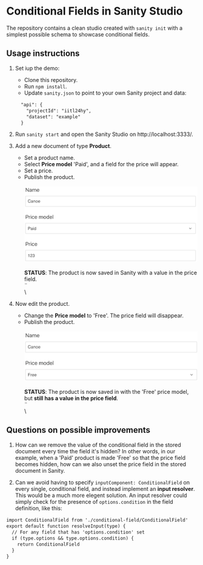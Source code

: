 # Conditional Fields in Sanity Studio

The repository contains a clean studio created with `sanity init` with a simplest possible schema to showcase conditional fields.

## Usage instructions

1. Set iup the demo:
    * Clone this repository.
    * Run `npm install`.
    * Update `sanity.json` to point to your own Sanity project and data: 
    ```
      "api": {
        "projectId": "iitl24hy",
        "dataset": "example"
      }
    ```

2. Run `sanity start` and open the Sanity Studio on http://localhost:3333/.

3. Add a new document of type **Product**.
    * Set a product name.
    * Select **Price model** 'Paid', and a field for the price will appear.
    * Set a price.
    * Publish the product.\
    \
    ![Product with price](https://github.com/bjornwang/sanity-conditional-fields/blob/master/static/readme/1.png)\
    \
    **STATUS**: The product is now saved in Sanity with a value in the price field.\
    ¨\
    \

4. Now edit the product.
    * Change the **Price model** to 'Free'. The price field will disappear.
    * Publish the product.\
    \
    ![Product without price](https://github.com/bjornwang/sanity-conditional-fields/blob/master/static/readme/2.png)\
    \
    **STATUS**: The product is now saved in with the 'Free' price model, but **still has a value in the price field**.\
    ¨\
    \

## Questions on possible improvements

1. How can we remove the value of the conditional field in the stored document every time the field it's hidden?
In other words, in our example, when a 'Paid' product is made 'Free' so that the price field becomes hidden, how can we also unset the price field in the stored document in Sanity.

2. Can we avoid having to specify `inputComponent: ConditionalField` on every single, conditional field, and instead implement an **input resolver**. This would be a much more elegent solution. An input resolver could simply check for the presence of `options.condition` in the field definition, like this:
```
import ConditionalField from './conditional-field/ConditionalField'
export default function resolveInput(type) {
  // For any field that has 'options.condition' set
  if (type.options && type.options.condition) {
    return ConditionalField
  }
}
```
